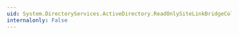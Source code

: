 ```yaml
---
uid: System.DirectoryServices.ActiveDirectory.ReadOnlySiteLinkBridgeCollection.CopyTo(System.DirectoryServices.ActiveDirectory.ActiveDirectorySiteLinkBridge[],System.Int32)
internalonly: False
---
```

